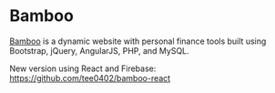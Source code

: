# Bamboo
[Bamboo](https://bamboocalc.com/) is a dynamic website with personal finance tools built using Bootstrap, jQuery, AngularJS, PHP, and MySQL.

New version using React and Firebase: https://github.com/tee0402/bamboo-react

